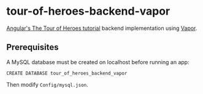 # tour-of-heroes-backend-vapor

[Angular's The Tour of Heroes tutorial](https://angular.io/docs/ts/latest/tutorial/) backend implementation using [Vapor](https://github.com/vapor/vapor).

## Prerequisites

A MySQL database must be created on localhost before running an app:

```
CREATE DATABASE tour_of_heroes_backend_vapor
```

Then modify `Config/mysql.json`.
